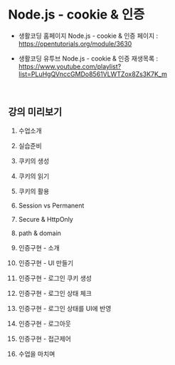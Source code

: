 # Node.js - cookie & 인증

- 생활코딩 홈페이지 Node.js - cookie & 인증 페이지 : <https://opentutorials.org/module/3630>

- 생활코딩 유투브 Node.js - cookie & 인증 재생목록 : <https://www.youtube.com/playlist?list=PLuHgQVnccGMDo8561VLWTZox8Zs3K7K_m>

<br>

## 강의 미리보기

1. 수업소개

2. 실습준비

3. 쿠키의 생성

4. 쿠키의 읽기

5. 쿠키의 활용

6. Session vs Permanent

7. Secure & HttpOnly

8. path & domain

9. 인증구현 - 소개

10. 인증구현 - UI 만들기

11. 인증구현 - 로그인 쿠키 생성

12. 인증구현 - 로그인 상태 체크

13. 인증구현 - 로그인 상태를 UI에 반영

14. 인증구현 - 로그아웃

15. 인증구현 - 접근제어

16. 수업을 마치며